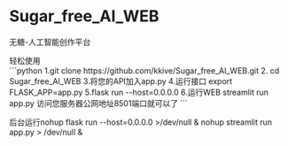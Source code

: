 # Sugar_free_AI_WEB
无糖-人工智能创作平台
<summary>轻松使用</summary>
```python
1.git clone https://github.com/kkive/Sugar_free_AI_WEB.git
2. cd Sugar_free_AI_WEB
3.将您的API加入app.py
4.运行接口 export FLASK_APP=app.py
5.flask run --host=0.0.0.0
6.运行WEB streamlit run app.py
访问您服务器公网地址8501端口就可以了
```

后台运行nohup flask run --host=0.0.0.0 >/dev/null &
nohup streamlit run app.py > /dev/null &
